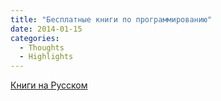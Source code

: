 ```yaml
---
title: "Бесплатные книги по программированию"
date: 2014-01-15
categories:
  - Thoughts
  - Highlights
---
```


[Книги на Русском](https://github.com/EbookFoundation/free-programming-books/blob/master/free-programming-books-ru.md)
